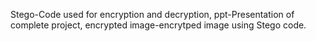 Stego-Code used for encryption and decryption,
ppt-Presentation of complete project,
encrypted image-encrytped image using Stego code.
